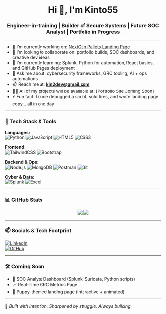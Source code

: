 <h1 align="center">Hi 👋, I'm Kinto55</h1>
<h3 align="center">Engineer-in-training | Builder of Secure Systems | Future SOC Analyst | Portfolio in Progress</h3>

---

- 🔭 I’m currently working on: [NextGen Pallets Landing Page](https://github.com/Kinto55/nextgen-pallets-site)  
- 👯 I’m looking to collaborate on: portfolio builds, SOC dashboards, and creative dev ideas  
- 🌱 I’m currently learning: Splunk, Python for automation, React basics, and GitHub Pages deployment  
- 💬 Ask me about: cybersecurity frameworks, GRC tooling, AI + ops automations  
- 📫 Reach me at: **kin2dev@gmail.com**  
- 👨‍💻 All of my projects will be available at: [Portfolio Site Coming Soon]  
- ⚡ Fun fact: I once debugged a script, sold tires, and wrote landing page copy... all in one day

---

### 🧠 Tech Stack & Tools

**Languages:**  
![Python](https://img.shields.io/badge/-Python-3776AB?style=flat&logo=python&logoColor=white)
![JavaScript](https://img.shields.io/badge/-JavaScript-F7DF1E?style=flat&logo=javascript&logoColor=black)
![HTML5](https://img.shields.io/badge/-HTML5-E34F26?style=flat&logo=html5&logoColor=white)
![CSS3](https://img.shields.io/badge/-CSS3-1572B6?style=flat&logo=css3)

**Frontend:**  
![TailwindCSS](https://img.shields.io/badge/-TailwindCSS-38B2AC?style=flat&logo=tailwind-css)
![Bootstrap](https://img.shields.io/badge/-Bootstrap-563D7C?style=flat&logo=bootstrap)

**Backend & Ops:**  
![Node.js](https://img.shields.io/badge/-Node.js-339933?style=flat&logo=node.js)
![MongoDB](https://img.shields.io/badge/-MongoDB-47A248?style=flat&logo=mongodb)
![Postman](https://img.shields.io/badge/-Postman-FF6C37?style=flat&logo=postman)
![Git](https://img.shields.io/badge/-Git-F05032?style=flat&logo=git)

**Cyber & Data:**  
![Splunk](https://img.shields.io/badge/-Splunk-000000?style=flat&logo=splunk&logoColor=white)
![Excel](https://img.shields.io/badge/-Excel-217346?style=flat&logo=microsoft-excel&logoColor=white)

---

### 📊 GitHub Stats

<p align="center">
  <img src="https://github-readme-stats.vercel.app/api?username=Kinto55&show_icons=true&theme=tokyonight" />
  <img src="https://github-readme-streak-stats.herokuapp.com/?user=Kinto55&theme=tokyonight" />
</p>

---

### 📫 Socials & Tech Footprint

[![LinkedIn](https://img.shields.io/badge/-LinkedIn-0077B5?style=flat&logo=linkedin&logoColor=white)](https://linkedin.com/in/Kinto55)  
[![GitHub](https://img.shields.io/badge/-GitHub-181717?style=flat&logo=github&logoColor=white)](https://github.com/Kinto55)

---

### 🛠️ Coming Soon
- 🔐 SOC Analyst Dashboard (Splunk, Suricata, Python scripts)
- 📈 Real-Time GRC Metrics Page
- 🐶 Puppy-themed landing page (interactive + animated)

---

📍 *Built with intention. Sharpened by struggle. Always building.*  
